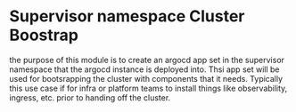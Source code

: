 # Supervisor namespace Cluster Boostrap

the purpose of this module is to create an argocd app set in the supervisor namespace that the argocd instance is deployed into. Thsi app set will be used for bootsrapping the cluster with components that it needs. Typically this use case if for infra or platform teams to install things like observability, ingress, etc. prior to handing off the cluster. 